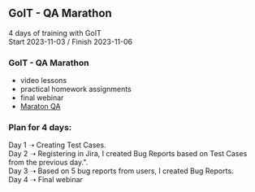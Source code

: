 ## GoIT - QA Marathon
4 days of training with GoIT<br>
Start 2023-11-03 / Finish 2023-11-06

### GoIT - QA Marathon
- video lessons
- practical homework assignments
- final webinar
- [Maraton QA](https://qa.m.goit.global/pl/?utm_source=leeloo&utm_medium=ref&utm_campaign=FPL6)

### Plan for 4 days:
Day 1 ➝ Creating Test Cases.<br>
Day 2 ➝ Registering in Jira, I created Bug Reports based on Test Cases from the previous day.".<br>
Day 3 ➝ Based on 5 bug reports from users, I created Bug Reports.<br>
Day 4 ➝ Final webinar
